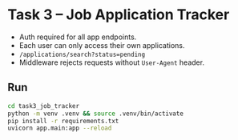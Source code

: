 # Task 3 – Job Application Tracker

- Auth required for all app endpoints.
- Each user can only access their own applications.
- `/applications/search?status=pending`
- Middleware rejects requests without `User-Agent` header.

## Run
```bash
cd task3_job_tracker
python -m venv .venv && source .venv/bin/activate
pip install -r requirements.txt
uvicorn app.main:app --reload
```
